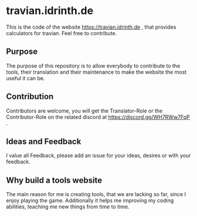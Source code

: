 # travian.idrinth.de

This is the code of the website https://travian.idrinth.de , that provides calculators for travian. Feel free to contribute.

## Purpose

The purpose of this repository is to allow everybody to contribute to the tools, their translation and their maintenance to make the website the most useful it can be.

## Contribution

Contributors are welcome, you will get the Translator-Role or the Contributor-Role on the related discord at https://discord.gg/WH7RWw7FqP .

## Ideas and Feedback

I value all Feedback, please add an issue for your ideas, desires or with your feedback.

## Why build a tools website

The main reason for me is creating tools, that we are lacking so far, since I enjoy playing the game. Additionally it helps me improving my coding abilities, teaching me new things from time to time.